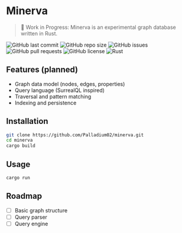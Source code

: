 # Minerva

> 🚧 Work in Progress: Minerva is an experimental graph database written in Rust.

![GitHub last commit](https://img.shields.io/github/last-commit/Palladium02/minerva)
![GitHub repo size](https://img.shields.io/github/repo-size/Palladium02/minerva)
![GitHub issues](https://img.shields.io/github/issues/Palladium02/minerva)
![GitHub pull requests](https://img.shields.io/github/issues-pr/Palladium02/minerva)
![GitHub license](https://img.shields.io/github/license/Palladium02/minerva)
![Rust](https://img.shields.io/badge/language-Rust-orange)

## Features (planned)
- Graph data model (nodes, edges, properties)
- Query language (SurrealQL inspired)
- Traversal and pattern matching
- Indexing and persistence

## Installation

```bash
git clone https://github.com/Palladium02/minerva.git
cd minerva
cargo build
```

## Usage

```bash
cargo run
```

## Roadmap

- [ ] Basic graph structure
- [ ] Query parser
- [ ] Query engine
